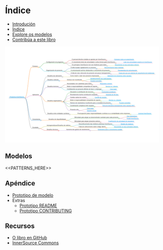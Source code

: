# Índice

<!--
Non edite toc.md directamente!!!
No canto diso edite toc_template.md
-->

<!--
  NOTA:
  As rutas son relativas a este ficheiro, non relativas ao directorio raíz especificado en .gitbook.yaml.
-->

* [Introdución](./introduction.md)
* [Índice](./toc.md)
* [Explore os modelos](./explore-patterns.md)
* [Contribúa a este libro](./contribute.md)

![Mapa conceptual dos modelos InnerSource](../../pattern-categorization/gl/innersource-program-mind-map.png)

## Modelos <a id="p"></a>

<<PATTERNS_HERE>>

## Apéndice

- [Prototipo de modelo](../../meta/gl/pattern-template.md) 
- Extras
  - [Prototipo README](../../translation/gl/templates/README-template.md)
  - [Prototipo CONTRIBUTING](../../translation/gl/templates/CONTRIBUTING-template.md)

## Recursos
- [O libro en GitHub](https://github.com/InnerSourceCommons/InnerSourcePatterns)
- [InnerSource Commons](http://innersourcecommons.org)
